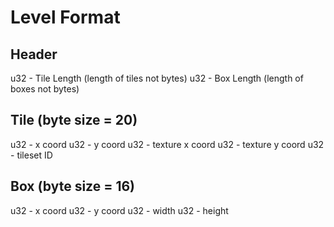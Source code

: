 # Level Format

## Header
u32 - Tile Length (length of tiles not bytes)
u32 - Box Length (length of boxes not bytes)

## Tile (byte size = 20)
u32 - x coord
u32 - y coord
u32 - texture x coord
u32 - texture y coord
u32 - tileset ID

## Box (byte size = 16)
u32 - x coord
u32 - y coord
u32 - width
u32 - height
